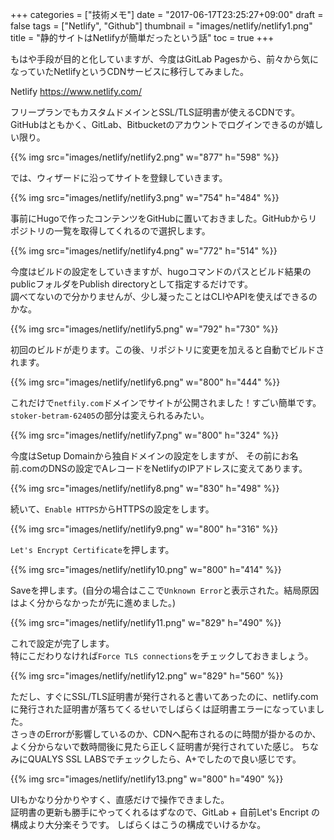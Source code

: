 +++
categories = ["技術メモ"]
date = "2017-06-17T23:25:27+09:00"
draft = false
tags = ["Netlify", "Github"]
thumbnail = "images/netlify/netlify1.png"
title = "静的サイトはNetlifyが簡単だったという話"
toc = true
+++

もはや手段が目的と化していますが、今度はGitLab Pagesから、前々から気になっていたNetlifyというCDNサービスに移行してみました。

Netlify
https://www.netlify.com/

フリープランでもカスタムドメインとSSL/TLS証明書が使えるCDNです。  
GitHubはともかく、GitLab、Bitbucketのアカウントでログインできるのが嬉しい限り。

{{% img src="images/netlify/netlify2.png" w="877" h="598" %}}

では、ウィザードに沿ってサイトを登録していきます。

{{% img src="images/netlify/netlify3.png" w="754" h="484" %}}

事前にHugoで作ったコンテンツをGitHubに置いておきました。GitHubからリポジトリの一覧を取得してくれるので選択します。

{{% img src="images/netlify/netlify4.png" w="772" h="514" %}}

今度はビルドの設定をしていきますが、hugoコマンドのパスとビルド結果のpublicフォルダをPublish directoryとして指定するだけです。  
調べてないので分かりませんが、少し凝ったことはCLIやAPIを使えばできるのかな。

{{% img src="images/netlify/netlify5.png" w="792" h="730" %}}

初回のビルドが走ります。この後、リポジトリに変更を加えると自動でビルドされます。

{{% img src="images/netlify/netlify6.png" w="800" h="444" %}}

これだけで`netfily.com`ドメインでサイトが公開されました！すごい簡単です。  
`stoker-betram-62405`の部分は変えられるみたい。

{{% img src="images/netlify/netlify7.png" w="800" h="324" %}}

今度はSetup Domainから独自ドメインの設定をしますが、
その前にお名前.comのDNSの設定でAレコードをNetlifyのIPアドレスに変えてあります。

{{% img src="images/netlify/netlify8.png" w="830" h="498" %}}

続いて、`Enable HTTPS`からHTTPSの設定をします。

{{% img src="images/netlify/netlify9.png" w="800" h="316" %}}

`Let's Encrypt Certificate`を押します。

{{% img src="images/netlify/netlify10.png" w="800" h="414" %}}

Saveを押します。(自分の場合はここで`Unknown Error`と表示された。結局原因はよく分からなかったが先に進めました。)

{{% img src="images/netlify/netlify11.png" w="829" h="490" %}}

これで設定が完了します。  
特にこだわりなければ`Force TLS connections`をチェックしておきましょう。  

{{% img src="images/netlify/netlify12.png" w="829" h="560" %}}

ただし、すぐにSSL/TLS証明書が発行されると書いてあったのに、netlify.comに発行された証明書が落ちてくるせいでしばらくは証明書エラーになっていました。  
さっきのErrorが影響しているのか、CDNへ配布されるのに時間が掛かるのか、よく分からないで数時間後に見たら正しく証明書が発行されていた感じ。
ちなみにQUALYS SSL LABSでチェックしたら、A+でしたので良い感じです。

{{% img src="images/netlify/netlify13.png" w="800" h="490" %}}

UIもかなり分かりやすく、直感だけで操作できました。  
証明書の更新も勝手にやってくれるはずなので、GitLab + 自前Let's Encript の構成より大分楽そうです。
しばらくはこうの構成でいけるかな。
